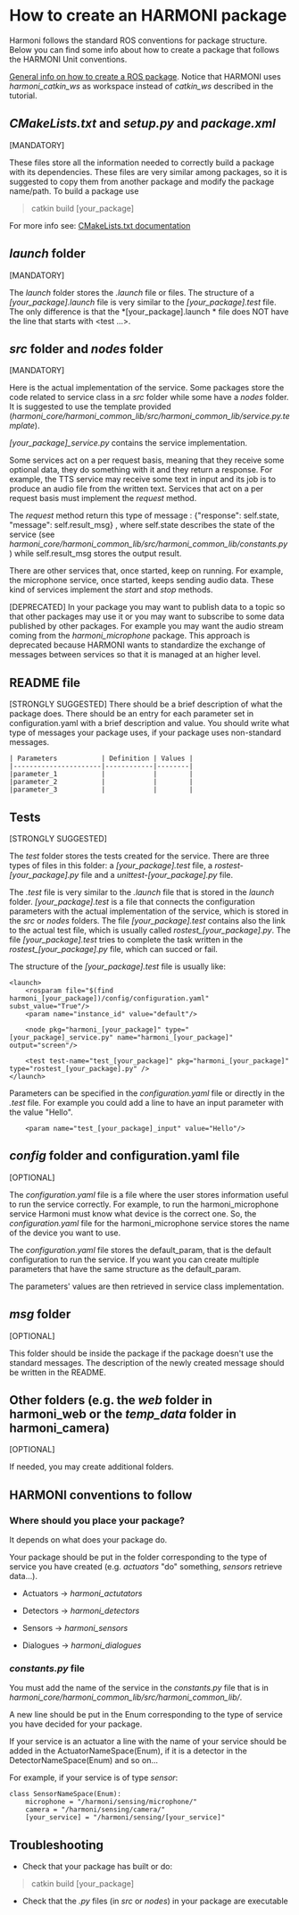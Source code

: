 # How to create an HARMONI package
Harmoni follows the standard ROS conventions for package structure.
Below you can find some info about how to create a package that follows the HARMONI Unit conventions.

[General info on how to create a ROS package](http://wiki.ros.org/ROS/Tutorials/CreatingPackage).
Notice that HARMONI uses *harmoni_catkin_ws* as workspace instead of *catkin_ws* described in the tutorial.

## *CMakeLists.txt* and *setup.py* and *package.xml*
[MANDATORY]

These files store all the information needed to correctly build a package with its dependencies.
These files are very similar among packages, so it is suggested to copy them from another package and modify the package name/path.
To build a package use
> catkin build [your_package]

For more info see: [CMakeLists.txt documentation](http://wiki.ros.org/catkin/CMakeLists.txt)

## *launch* folder
[MANDATORY]

The *launch* folder stores the *.launch* file or files.
The structure of a *[your_package].launch* file is very similar to the *[your_package].test* file. The only difference is that the *[your_package].launch * file does NOT have the line that starts with <test ...>.

## *src* folder and *nodes* folder
[MANDATORY]

Here is the actual implementation of the service. Some packages store the code related to service class in a *src* folder while some have a *nodes* folder.
It is suggested to use the template provided (*harmoni_core/harmoni_common_lib/src/harmoni_common_lib/service.py.template*).

*[your_package]_service.py* contains the service implementation.

Some services act on a per request basis, meaning that they receive some optional data, they do something with it and they return a response.
For example, the TTS service may receive some text in input and its job is to produce an audio file from the written text.
Services that act on a per request basis must implement the *request* method.

The *request* method return this type of message : {"response": self.state, "message": self.result_msg} , where self.state describes the state of the service (see *harmoni_core/harmoni_common_lib/src/harmoni_common_lib/constants.py* ) while self.result_msg stores the output result.

There are other services that, once started, keep on running.
For example, the microphone service, once started, keeps sending audio data.
These kind of services implement the *start* and *stop* methods.




[DEPRECATED]
In your package you may want to publish data to a topic so that other packages may use it or you may want to subscribe to some data published by other packages. For example you may want the audio stream coming from the *harmoni_microphone* package.
This approach is deprecated because HARMONI wants to standardize the exchange of messages between services so that it is managed at an higher level.

## README file
[STRONGLY SUGGESTED]
There should be a brief description of what the package does.
There should be an entry for each parameter set in configuration.yaml with a brief description and value. 
You should write what type of messages your package uses, if your package uses non-standard messages. 

```
| Parameters           | Definition | Values |
|----------------------|------------|--------|
|parameter_1           |            |        |
|parameter_2           |            |        |
|parameter_3           |            |        |
```


## Tests
[STRONGLY SUGGESTED]

The *test* folder stores the tests created for the service.
There are three types of files in this folder: a *[your_package].test* file, a *rostest-[your_package].py* file and a *unittest-[your_package].py* file.

The *.test* file is very similar to the *.launch* file that is stored in the *launch* folder.
*[your_package].test* is a file that connects the configuration parameters with the actual implementation of the service, which is stored in the *src* or *nodes* folders.
The file *[your_package].test* contains also the link to the actual test file, which is usually called *rostest_[your_package].py*.
The file *[your_package].test* tries to complete the task written in the *rostest_[your_package].py* file, which can succed or fail.

The structure of the *[your_package].test* file is usually like:

```
<launch>
	<rosparam file="$(find harmoni_[your_package])/config/configuration.yaml" subst_value="True"/>
    <param name="instance_id" value="default"/>
    
    <node pkg="harmoni_[your_package]" type="[your_package]_service.py" name="harmoni_[your_package]" output="screen"/>

    <test test-name="test_[your_package]" pkg="harmoni_[your_package]" type="rostest_[your_package].py" />
</launch>
```
Parameters can be specified in the *configuration.yaml* file or directly in the *.test* file. For example you could add a line to have an input parameter with the value "Hello".
```
    <param name="test_[your_package]_input" value="Hello"/>
```

<!-- The structure of the *rostest-[your_package].py* file is usually like:
```

``` -->


## *config* folder and configuration.yaml file
[OPTIONAL]

The *configuration.yaml* file is a file where the user stores information useful to run the service correctly. For example, to run the harmoni_microphone service Harmoni must know what device is the correct one. So, the *configuration.yaml* file for the harmoni_microphone service stores the name of the device you want to use.

The *configuration.yaml* file stores the default_param, that is the default configuration to run the service. If you want you can create multiple parameters that have the same structure as the default_param.

The parameters' values are then retrieved in service class implementation.


## *msg* folder
[OPTIONAL]

This folder should be inside the package if the package doesn't use the standard messages. The description of the newly created message should be written in the README.


## Other folders (e.g. the *web* folder in harmoni_web or the *temp_data* folder in harmoni_camera)
[OPTIONAL]

If needed, you may create additional folders.


## HARMONI conventions to follow

### Where should you place your package?
It depends on what does your package do.

Your package should be put in the folder corresponding to the type of service you have created (e.g. *actuators* "do" something, *sensors* retrieve data...).

- Actuators -> *harmoni_actutators* 

- Detectors -> *harmoni_detectors* 

- Sensors -> *harmoni_sensors* 

- Dialogues -> *harmoni_dialogues* 

### *constants.py* file
You must add the name of the service in the *constants.py* file that is in *harmoni_core/harmoni_common_lib/src/harmoni_common_lib/*.

A new line should be put in the Enum corresponding to the type of service you have decided for your package.

If your service is an actuator a line with the name of your service should be added in the ActuatorNameSpace(Enum), if it is a detector in the DetectorNameSpace(Enum) and so on...

For example, if your service is of type *sensor*:

```
class SensorNameSpace(Enum):
    microphone = "/harmoni/sensing/microphone/"
    camera = "/harmoni/sensing/camera/"
    [your_service] = "/harmoni/sensing/[your_service]"
```

## Troubleshooting
- Check that your package has built or do:
> catkin build [your_package]
- Check that the *.py* files (in *src* or *nodes*) in your package are executable
